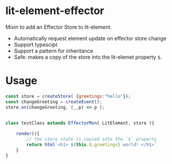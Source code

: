 # lit-element-effector
Mixin to add an Effector Store to lit-element.

- Automatically request element update on effector store change
- Support typescipt 
- Support a pattern for inheritance
- Safe: makes a copy of the store into the lit-elemet property `$`.

# Usage 

```js
const store = createStore( {greetings:"hello"});
const changeGreeting = createEvent();
store.on(changeGreeting, (_,p) => p );


class testClass extends EffectorMxn( LitElement, store ){
    
    render(){
        // the store state is copied into the `$` property
        return html`<h1> ${this.$.greetings} world! </h1>`
    }
}
```
